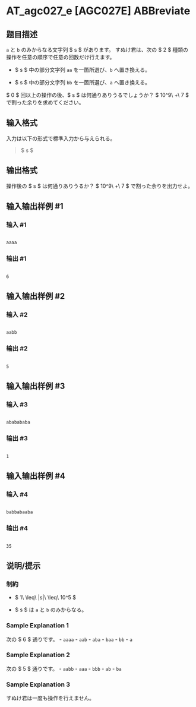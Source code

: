 # AT_agc027_e [AGC027E] ABBreviate

## 题目描述

[problemUrl]: https://atcoder.jp/contests/agc027/tasks/agc027_e

`a` と `b` のみからなる文字列 $ s $ があります。 すぬけ君は、次の $ 2 $ 種類の操作を任意の順序で任意の回数だけ行えます。

- $ s $ 中の部分文字列 `aa` を一箇所選び、`b` へ置き換える。
- $ s $ 中の部分文字列 `bb` を一箇所選び、`a` へ置き換える。

$ 0 $ 回以上の操作の後、$ s $ は何通りありうるでしょうか？ $ 10^9\ +\ 7 $ で割った余りを求めてください。

## 输入格式

入力は以下の形式で標準入力から与えられる。

> $ s $

## 输出格式

操作後の $ s $ は何通りありうるか？ $ 10^9\ +\ 7 $ で割った余りを出力せよ。

## 输入输出样例 #1

### 输入 #1

```
aaaa
```

### 输出 #1

```
6
```

## 输入输出样例 #2

### 输入 #2

```
aabb
```

### 输出 #2

```
5
```

## 输入输出样例 #3

### 输入 #3

```
ababababa
```

### 输出 #3

```
1
```

## 输入输出样例 #4

### 输入 #4

```
babbabaaba
```

### 输出 #4

```
35
```

## 说明/提示

### 制約

- $ 1\ \leq\ |s|\ \leq\ 10^5 $
- $ s $ は `a` と `b` のみからなる。

### Sample Explanation 1

次の $ 6 $ 通りです。 - `aaaa` - `aab` - `aba` - `baa` - `bb` - `a`

### Sample Explanation 2

次の $ 5 $ 通りです。 - `aabb` - `aaa` - `bbb` - `ab` - `ba`

### Sample Explanation 3

すぬけ君は一度も操作を行えません。